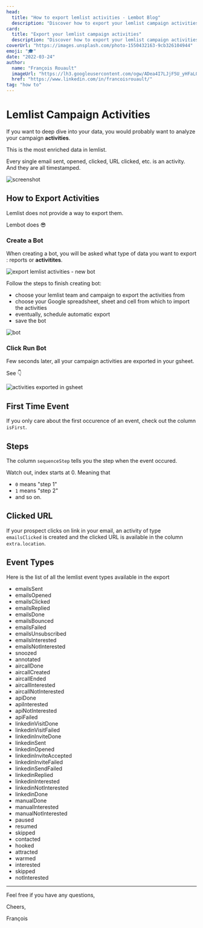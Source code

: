 ```yaml
---
head:
  title: "How to export lemlist activities - Lembot Blog"
  description: "Discover how to export your lemlist campaign activities: event types (sent, opened, clicked...), the date of the interaction, the lead, sender, clicked URL..."
card:
  title: "Export your lemlist campaign activities"
  description: "Discover how to export your lemlist campaign activities: event types like sent, opened, clicked, interested, with the exact date and time of the interaction, the lead, sender, clicked URL, everything."
coverUrl: "https://images.unsplash.com/photo-1550432163-9cb326104944"
emoji: "🎓"
date: "2022-03-24"
author:
  name: "François Rouault"
  imageUrl: "https://lh3.googleusercontent.com/ogw/ADea4I7LJjF5U_yHFaLQIoNCysLkiEHPLHnWKxj0i1SadVY=s32-c-mo"
  href: "https://www.linkedin.com/in/francoisrouault/"
tag: "how to"
---
```


# Lemlist Campaign Activities

If you want to deep dive into your data, you would probably want to analyze your campaign **activities**.

This is the most enriched data in lemlist.

Every single email sent, opened, clicked, URL clicked, etc. is an activity. And they are all timestamped.

![screenshot](https://user-images.githubusercontent.com/2499356/163671320-39f11758-9dbd-4d03-922b-fe6c5afdc223.png)

## How to Export Activities

Lemlist does not provide a way to export them.

Lembot does 😎

### Create a Bot

When creating a bot, you will be asked what type of data you want to export : reports or **activitites**.

![export lemlist activities - new bot](https://user-images.githubusercontent.com/2499356/163671763-176d55d2-23ee-4049-a62f-f9c153ee7485.jpg)

Follow the steps to finish creating bot:

- choose your lemlist team and campaign to export the activities from
- choose your Google spreadsheet, sheet and cell from which to import the activities
- eventually, schedule automatic export
- save the bot

![bot](https://user-images.githubusercontent.com/2499356/163679230-8a7e9dd5-47dc-4eea-93f0-e0344755c8cf.png)

### Click Run Bot

Few seconds later, all your campaign activities are exported in your gsheet.

See 👇

![activities exported in gsheet](https://user-images.githubusercontent.com/2499356/163671842-722bc6b8-1ef5-4807-898b-b7c5df9ac576.jpg)

## First Time Event

If you only care about the first occurence of an event, check out the column `isFirst`.

## Steps

The column `sequenceStep` tells you the step when the event occured.

Watch out, index starts at 0. Meaning that

- `0` means "step 1"
- `1` means "step 2"
- and so on.

## Clicked URL

If your prospect clicks on link in your email, an activity of type `emailsClicked` is created and the clicked URL is available in the column `extra.location`.

## Event Types

Here is the list of all the lemlist event types available in the export

- emailsSent
- emailsOpened
- emailsClicked
- emailsReplied
- emailsDone
- emailsBounced
- emailsFailed
- emailsUnsubscribed
- emailsInterested
- emailsNotInterested
- snoozed
- annotated
- aircallDone
- aircallCreated
- aircallEnded
- aircallInterested
- aircallNotInterested
- apiDone
- apiInterested
- apiNotInterested
- apiFailed
- linkedinVisitDone
- linkedinVisitFailed
- linkedinInviteDone
- linkedinSent
- linkedinOpened
- linkedinInviteAccepted
- linkedinInviteFailed
- linkedinSendFailed
- linkedinReplied
- linkedinInterested
- linkedinNotInterested
- linkedinDone
- manualDone
- manualInterested
- manualNotInterested
- paused
- resumed
- skipped
- contacted
- hooked
- attracted
- warmed
- interested
- skipped
- notInterested

---

Feel free if you have any questions,

Cheers,

François

